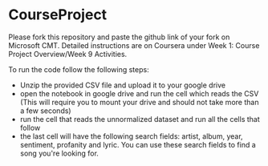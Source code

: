 # CourseProject

Please fork this repository and paste the github link of your fork on Microsoft CMT. Detailed instructions are on Coursera under Week 1: Course Project Overview/Week 9 Activities.

To run the code follow the following steps:
- Unzip the provided CSV file and upload it to your google drive
- open the notebook in google drive and run the cell which reads the CSV (This will require you to mount your drive and should not take more than a few seconds)
- run the cell that reads the unnormalized dataset and run all the cells that follow
- the last cell will have the following search fields:
    artist, album, year, sentiment, profanity and lyric. You can use these search fields to find a song you're looking for.


